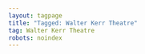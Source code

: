 ```yaml
---
layout: tagpage
title: "Tagged: Walter Kerr Theatre"
tag: Walter Kerr Theatre
robots: noindex
---
```

